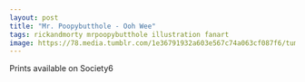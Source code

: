 ```yaml
---
layout: post
title: "Mr. Poopybutthole - Ooh Wee"
tags: rickandmorty mrpoopybutthole illustration fanart
image: https://78.media.tumblr.com/1e36791932a603e567c74a063cf087f6/tumblr_p3cgkdqp9z1qbng02o1_500.jpg
---
```


Prints available on Society6
